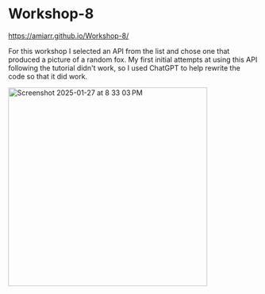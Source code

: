 # Workshop-8 

https://amiarr.github.io/Workshop-8/ 

For this workshop I selected an API from the list and chose one that produced a picture of a random fox. My first initial attempts at using this API following the tutorial didn't work, so I used ChatGPT to help rewrite the code so that it did work.  

<img width="401" alt="Screenshot 2025-01-27 at 8 33 03 PM" src="https://github.com/user-attachments/assets/6dd32f93-1d9e-4b1d-8ce6-82be7e721cd1" />

